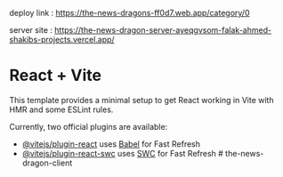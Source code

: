 
deploy link : https://the-news-dragons-ff0d7.web.app/category/0

server site : https://the-news-dragon-server-ayeqgvsom-falak-ahmed-shakibs-projects.vercel.app/
# React + Vite

This template provides a minimal setup to get React working in Vite with HMR and some ESLint rules.

Currently, two official plugins are available:

- [@vitejs/plugin-react](https://github.com/vitejs/vite-plugin-react/blob/main/packages/plugin-react/README.md) uses [Babel](https://babeljs.io/) for Fast Refresh
- [@vitejs/plugin-react-swc](https://github.com/vitejs/vite-plugin-react-swc) uses [SWC](https://swc.rs/) for Fast Refresh
#   t h e - n e w s - d r a g o n - c l i e n t 
 
 
